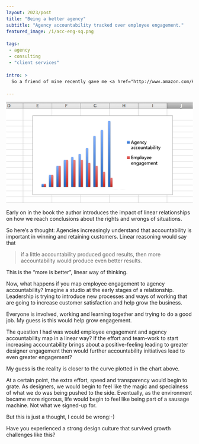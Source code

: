 ```yaml
---
layout: 2023/post
title: "Being a better agency"
subtitle: "Agency accountability tracked over employee engagement."
featured_image: /i/acc-eng-sq.png

tags:
 - agency
 - consulting
 - "client services"

intro: >
  So a friend of mine recently gave me <a href="http://www.amazon.com/How-Not-Be-Wrong-Mathematical/dp/0143127535" title="The book on Amazon">a book on mathematics</a> which has got me thinking about stuff in new ways.

---
```

![Accountability and engagement in a non-linear relationship](/i/acc-eng.png)

Early on in the book the author introduces the impact of linear relationships on how we reach conclusions about the rights and wrongs of situations.

So here’s a thought: Agencies increasingly understand that accountability is important in winning and retaining customers. Linear reasoning would say that 

> if a little accountability produced good results, then more accountability would produce even better results. 

This is the “more is better”, linear way of thinking.

Now, what happens if you map employee engagement to agency accountability? Imagine a studio at the early stages of a relationship. Leadership is trying to introduce new processes and ways of working that are going to increase customer satisfaction and help grow the business. 

Everyone is involved, working and learning together and trying to do a good job. My guess is this would help grow engagement.

The question I had was would employee engagement and agency accountability map in a linear way? If the effort and team-work to start increasing accountability brings about a positive-feeling leading to greater designer engagement then would further accountability initiatives lead to even greater engagement?

My guess is the reality is closer to the curve plotted in the chart above. 

At a certain point, the extra effort, speed and transparency would begin to grate. As designers, we would begin to feel like the magic and specialness of what we do was being pushed to the side. Eventually, as the environment became more rigorous, life would begin to feel like being part of a sausage machine. Not what we signed-up for.

But this is just a thought, I could be wrong:-)

Have you experienced a strong design culture that survived growth challenges like this?
